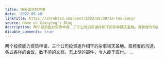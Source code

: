 ```yaml
---
title: 铺天盖地的杂事
date: '2022-05-28'
linkTitle: https://shrektan.com/post/2022/05/28/im-too-busy/
source: Home on Xianying's Blog
description: 两个投资能力资质申请、三个公司投资运作相干的杂事铺天盖地。高频度的沟通，各式各样的会议，数不清的文档，无止尽的邮件，令人疲于应付。 ...
disable_comments: true
---
```

两个投资能力资质申请、三个公司投资运作相干的杂事铺天盖地。高频度的沟通，各式各样的会议，数不清的文档，无止尽的邮件，令人疲于应付。 ...